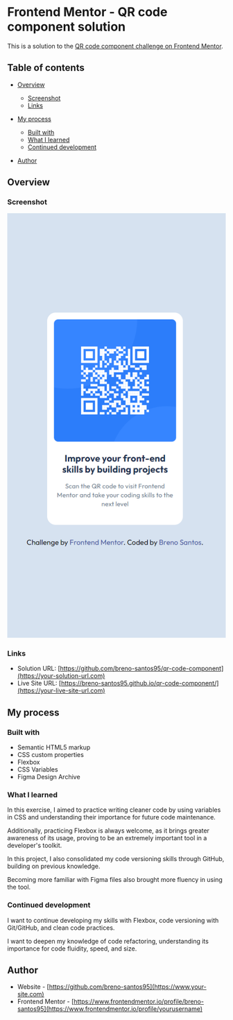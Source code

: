 # Frontend Mentor - QR code component solution

This is a solution to the [QR code component challenge on Frontend Mentor](https://www.frontendmentor.io/challenges/qr-code-component-iux_sIO_H). 

## Table of contents

- [Overview](#overview)
  - [Screenshot](#screenshot)
  - [Links](#links)
- [My process](#my-process)
  - [Built with](#built-with)
  - [What I learned](#what-i-learned)
  - [Continued development](#continued-development)
 
- [Author](#author)




## Overview

### Screenshot

![](./src/design/qr-code-component.png)


### Links

- Solution URL: [https://github.com/breno-santos95/qr-code-component](https://your-solution-url.com)
- Live Site URL: [https://breno-santos95.github.io/qr-code-component/](https://your-live-site-url.com)

## My process

### Built with

- Semantic HTML5 markup
- CSS custom properties
- Flexbox
- CSS Variables
- Figma Design Archive



### What I learned

In this exercise, I aimed to practice writing cleaner code by using variables in CSS and understanding their importance for future code maintenance.

Additionally, practicing Flexbox is always welcome, as it brings greater awareness of its usage, proving to be an extremely important tool in a developer's toolkit.

In this project, I also consolidated my code versioning skills through GitHub, building on previous knowledge.

Becoming more familiar with Figma files also brought more fluency in using the tool.


### Continued development

I want to continue developing my skills with Flexbox, code versioning with Git/GitHub, and clean code practices.

I want to deepen my knowledge of code refactoring, understanding its importance for code fluidity, speed, and size.



## Author

- Website - [https://github.com/breno-santos95](https://www.your-site.com)
- Frontend Mentor - [https://www.frontendmentor.io/profile/breno-santos95](https://www.frontendmentor.io/profile/yourusername)





